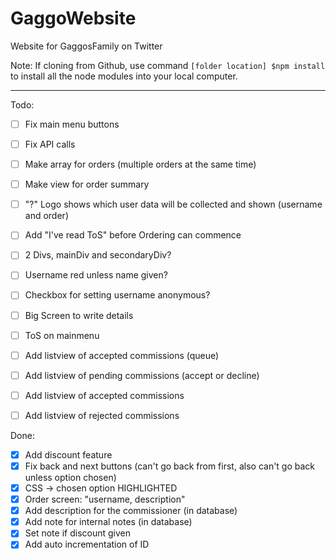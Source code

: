 # GaggoWebsite
Website for GaggosFamily on Twitter

Note: If cloning from Github, use command 
`[folder location] $npm install`
to install all the node modules into your local computer.

---

Todo: 
- [ ] Fix main menu buttons

- [ ] Fix API calls

- [ ] Make array for orders (multiple orders at the same time)
- [ ] Make view for order summary

- [ ] "?" Logo shows which user data will be collected and shown (username and order)
- [ ] Add "I've read ToS" before Ordering can commence
- [ ] 2 Divs, mainDiv and secondaryDiv?

- [ ] Username red unless name given? 
- [ ] Checkbox for setting username anonymous?
- [ ] Big Screen to write details

- [ ] ToS on mainmenu

- [ ] Add listview of accepted commissions (queue)
- [ ] Add listview of pending commissions (accept or decline)
- [ ] Add listview of accepted commissions
- [ ] Add listview of rejected commissions

Done:
- [x] Add discount feature
- [x] Fix back and next buttons (can't go back from first, also can't go back unless option chosen)
- [x] CSS -> chosen option HIGHLIGHTED
- [x] Order screen: "username, description" 
- [x] Add description for the commissioner (in database)
- [x] Add note for internal notes (in database)
- [x] Set note if discount given
- [x] Add auto incrementation of ID 